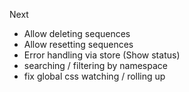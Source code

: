 Next

- Allow deleting sequences
- Allow resetting sequences
- Error handling via store (Show status)
- searching / filtering by namespace
- fix global css watching / rolling up
